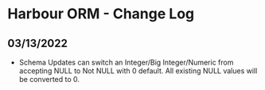 # Harbour ORM - Change Log

## 03/13/2022
* Schema Updates can switch an Integer/Big Integer/Numeric from accepting NULL to Not NULL with 0 default. All existing NULL values will be converted to 0.
